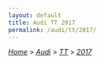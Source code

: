 ```yaml
---
layout: default
title: Audi TT 2017
permalink: /audi/tt/2017/
---
```

[*Home*](/) > [*Audi*](/audi/) > [*TT*](/audi/tt/) > [*2017*](/audi/tt/2017/)
